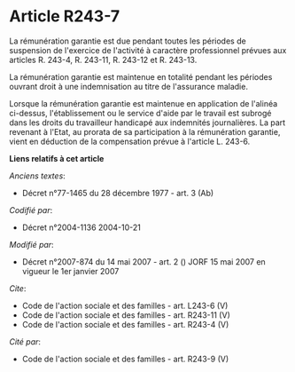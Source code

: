 # Article R243-7

La rémunération garantie est due pendant toutes les périodes de suspension de l'exercice de l'activité à caractère
professionnel prévues aux articles R. 243-4, R. 243-11, R. 243-12 et R. 243-13. 

La rémunération garantie est maintenue en totalité pendant les périodes ouvrant droit à une indemnisation au titre de
l'assurance maladie. 

Lorsque la rémunération garantie est maintenue en application de l'alinéa ci-dessus, l'établissement ou le service d'aide par
le travail est subrogé dans les droits du travailleur handicapé aux indemnités journalières. La part revenant à l'Etat, au
prorata de sa participation à la rémunération garantie, vient en déduction de la compensation prévue à l'article L. 243-6.

**Liens relatifs à cet article**

_Anciens textes_:

  - Décret n°77-1465 du 28 décembre 1977 - art. 3 (Ab)

_Codifié par_:

  - Décret n°2004-1136 2004-10-21

_Modifié par_:

  - Décret n°2007-874 du 14 mai 2007 - art. 2 () JORF 15 mai 2007 en vigueur le 1er janvier 2007

_Cite_:

  - Code de l'action sociale et des familles - art. L243-6 (V)
  - Code de l'action sociale et des familles - art. R243-11 (V)
  - Code de l'action sociale et des familles - art. R243-4 (V)

_Cité par_:

  - Code de l'action sociale et des familles - art. R243-9 (V)
